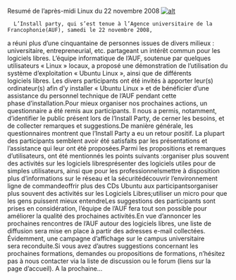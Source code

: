 
 Resumé de l’après-midi Linux du 22 novembre 2008
[![alt](https://raw.github.com/Dakarlug/site-datas/master/datas/p1000861-150x150.jpg "")](https://raw.github.com/Dakarlug/site-datas/master/datas/pdf)
    
      L’Install party, qui s’est tenue à l’Agence universitaire de la Francophonie(AUF), samedi le 22 novembre 2008,
a réuni plus d’une cinquantaine de personnes issues de divers milieux :
universitaire, entrepreneurial, etc. partageant un intérêt commun pour
les logiciels libres.
L’équipe informatique de l’AUF, soutenue par quelques utilisateurs «
Linux » locaux, a proposé une démonstration de l’utilisation du système
d’exploitation « Ubuntu Linux », ainsi que de différents logiciels libres.
Les divers participants ont été invités à apporter leur(s)
ordinateur(s) afin d’y installer « Ubuntu Linux » et de bénéficier
d’une assistance du personnel technique de l’AUF pendant cette phase d’installation.Pour mieux organiser nos prochaines actions, un questionnaire a été
remis aux participants. Il nous a permis, notamment, d’identifier le
public présent lors de l’Install Party, de cerner les besoins, et de
collecter remarques et suggestions.De manière générale, les questionnaires montrent que l’Install Party
a eu un retour positif. La plupart des participants semblent avoir été
satisfaits par les présentations et l’assistance qui leur ont été proposées.Parmi les propositions et remarques d’utilisateurs, ont été mentionnés les points suivants :organiser plus souvent des activités sur les logiciels libresprésenter des logiciels utiles pour de simples utilisateurs, ainsi que pour les professionnelsmettre à disposition plus d’informations sur le réseau et la sécuritédécouvrir l’environnement ligne de commandeoffrir plus des CDs Ubuntu aux participantsorganiser plus souvent des activités sur les Logiciels Libres;utiliser un micro pour que les gens puissent mieux entendreLes suggestions des participants sont prises en considération,
l’équipe de l’AUF fera tout son possible pour améliorer la qualité des
prochaines activités.En vue d’annoncer les prochaines rencontres de l’AUF autour des
logiciels libres, une liste de diffusion sera mise en place à partir
des adresses e-mail collectées. Évidemment, une campagne d’affichage
sur le campus universitaire sera reconduite.Si vous avez d’autres suggestions concernant les prochaines
formations, demandes ou propositions de formations, n’hésitez pas à
nous contacter via la liste de discussion ou le forum (liens sur la
page d’accueil). A la prochaine…
    
    
    



    



    



    



    



    



 
    
     